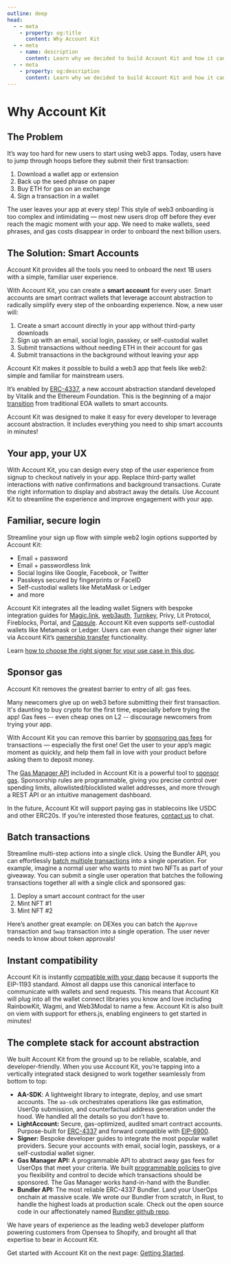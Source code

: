 ```yaml
---
outline: deep
head:
  - - meta
    - property: og:title
      content: Why Account Kit
  - - meta
    - name: description
      content: Learn why we decided to build Account Kit and how it can help you provide seamless UX to your users
  - - meta
    - property: og:description
      content: Learn why we decided to build Account Kit and how it can help you provide seamless UX to your users
---
```


# Why Account Kit

## The Problem

It’s way too hard for new users to start using web3 apps. Today, users have to jump through hoops before they submit their first transaction:

1. Download a wallet app or extension
2. Back up the seed phrase on paper
3. Buy ETH for gas on an exchange
4. Sign a transaction in a wallet

The user leaves your app at every step! This style of web3 onboarding is too complex and intimidating — most new users drop off before they ever reach the magic moment with your app. We need to make wallets, seed phrases, and gas costs disappear in order to onboard the next billion users.

## The Solution: Smart Accounts

Account Kit provides all the tools you need to onboard the next 1B users with a simple, familiar user experience.

<VideoEmbed src="./assets/videos/accountkit-screenflow.mp4" />

With Account Kit, you can create a **smart account** for every user. Smart accounts are smart contract wallets that leverage account abstraction to radically simplify every step of the onboarding experience. Now, a new user will:

1. Create a smart account directly in your app without third-party downloads
2. Sign up with an email, social login, passkey, or self-custodial wallet
3. Submit transactions without needing ETH in their account for gas
4. Submit transactions in the background without leaving your app

Account Kit makes it possible to build a web3 app that feels like web2: simple and familiar for mainstream users.

It’s enabled by [ERC-4337](https://eips.ethereum.org/EIPS/eip-4337), a new account abstraction standard developed by Vitalik and the Ethereum Foundation. This is the beginning of a major [transition](https://vitalik.ca/general/2023/06/09/three_transitions.html) from traditional EOA wallets to smart accounts.

Account Kit was designed to make it easy for every developer to leverage account abstraction. It includes everything you need to ship smart accounts in minutes!

## Your app, your UX

With Account Kit, you can design every step of the user experience from signup to checkout natively in your app. Replace third-party wallet interactions with native confirmations and background transactions. Curate the right information to display and abstract away the details. Use Account Kit to streamline the experience and improve engagement with your app.

## Familiar, secure login

Streamline your sign up flow with simple web2 login options supported by Account Kit:

- Email + password
- Email + passwordless link
- Social logins like Google, Facebook, or Twitter
- Passkeys secured by fingerprints or FaceID
- Self-custodial wallets like MetaMask or Ledger
- and more

Account Kit integrates all the leading wallet Signers with bespoke integration guides for [Magic.link](/smart-accounts/signers/magic-link), [web3auth](/smart-accounts/signers/magic-link), [Turnkey](/smart-accounts/signers/turnkey), Privy, Lit Protocol, Fireblocks, Portal, and [Capsule](/smart-accounts/signers/capsule). Account Kit even supports self-custodial wallets like Metamask or Ledger. Users can even change their signer later via Account Kit’s [ownership transfer](/smart-accounts/transferring-ownership) functionality.

Learn [how to choose the right signer for your use case in this doc](/smart-accounts/signers/overview).

## Sponsor gas

Account Kit removes the greatest barrier to entry of all: gas fees.

Many newcomers give up on web3 before submitting their first transaction. It's daunting to buy crypto for the first time, especially before trying the app! Gas fees -- even cheap ones on L2 -- discourage newcomers from trying your app.

With Account Kit you can remove this barrier by [sponsoring gas fees](/smart-accounts/sponsoring-gas) for transactions — especially the first one! Get the user to your app’s magic moment as quickly, and help them fall in love with your product before asking them to deposit money.

The [Gas Manager API](https://dashboard.alchemy.com/gas-manager) included in Account Kit is a powerful tool to [sponsor gas](/smart-accounts/sponsoring-gas). Sponsorship rules are programmable, giving you precise control over spending limits, allowlisted/blocklisted wallet addresses, and more through a REST API or an intuitive management dashboard.

In the future, Account Kit will support paying gas in stablecoins like USDC and other ERC20s. If you’re interested those features, [contact us](mailto:account-abstraction@alchemy.com) to chat.

## Batch transactions

Streamline multi-step actions into a single click. Using the Bundler API, you can effortlessly [batch multiple transactions](smart-accounts/batching-transactions) into a single operation. For example, imagine a normal user who wants to mint two NFTs as part of your giveaway. You can submit a single user operation that batches the following transactions together all with a single click and sponsored gas:

1. Deploy a smart account contract for the user
2. Mint NFT #1
3. Mint NFT #2

Here’s another great example: on DEXes you can batch the `Approve` transaction and `Swap` transaction into a single operation. The user never needs to know about token approvals!

## Instant compatibility

Account Kit is instantly [compatible with your dapp](https://docs.alchemy.com/docs/how-to-make-your-dapp-compatible-with-smart-contract-wallets) because it supports the EIP-1193 standard. Almost all dapps use this canonical interface to communicate with wallets and send requests. This means that Account Kit will plug into all the wallet connect libraries you know and love including RainbowKit, Wagmi, and Web3Modal to name a few. Account Kit is also built on viem with support for ethers.js, enabling engineers to get started in minutes!

## The complete stack for account abstraction

We built Account Kit from the ground up to be reliable, scalable, and developer-friendly. When you use Account Kit, you’re tapping into a vertically integrated stack designed to work together seamlessly from bottom to top:

- **AA-SDK**: A lightweight library to integrate, deploy, and use smart accounts. The `aa-sdk` orchestrates operations like gas estimation, UserOp submission, and counterfactual address generation under the hood. We handled all the details so you don’t have to.
- **LightAccount:** Secure, gas-optimized, audited smart contract accounts. Purpose-built for [ERC-4337](https://eips.ethereum.org/EIPS/eip-4337) and forward compatible with [EIP-6900](https://eips.ethereum.org/EIPS/eip-6900).
- **Signer:** Bespoke developer guides to integrate the most popular wallet providers. Secure your accounts with email, social login, passkeys, or a self-custodial wallet signer.
- **Gas Manager API:** A programmable API to abstract away gas fees for UserOps that meet your criteria. We built [programmable policies](https://docs.alchemy.com/reference/gas-manager-admin-api-quickstart) to give you flexibility and control to decide which transactions should be sponsored. The Gas Manager works hand-in-hand with the Bundler.
- **Bundler API:** The most reliable ERC-4337 Bundler. Land your UserOps onchain at massive scale. We wrote our Bundler from scratch, in Rust, to handle the highest loads at production scale. Check out the open source code in our affectionately named [Rundler github repo](https://github.com/alchemyplatform/rundler).

We have years of experience as the leading web3 developer platform powering customers from Opensea to Shopify, and brought all that expertise to bear in Account Kit.

Get started with Account Kit on the next page: [Getting Started](/getting-started).
